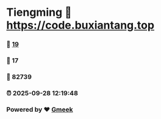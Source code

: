 # Tiengming :link: https://code.buxiantang.top 
### :page_facing_up: [19](https://code.buxiantang.top/tag.html) 
### :speech_balloon: 17 
### :hibiscus: 82739 
### :alarm_clock: 2025-09-28 12:19:48 
### Powered by :heart: [Gmeek](https://github.com/Meekdai/Gmeek)
